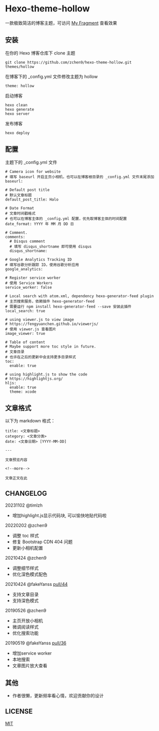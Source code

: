 # Hexo-theme-hollow

一款极致简洁的博客主题，可访问 [My Fragment](https://www.chen9.info/fragment/) 查看效果

## 安装

在你的 Hexo 博客仓库下 clone 主题
```
git clone https://github.com/zchen9/hexo-theme-hollow.git themes/hollow
```
在博客下的 _config.yml 文件修改主题为 hollow
```
theme: hollow
```
启动博客
```
hexo clean
hexo generate
hexo server
```
发布博客
```
hexo deploy
```
## 配置

主题下的 _config.yml 文件

```
# Camera icon for website
# 填写 baseurl 开启主页小相机，也可以在博客根目录的 _config.yml 文件末尾添加
baseurl:

# Default post title
# 默认文章标题
default_post_title: Halo

# Date Format
# 文章时间戳格式
# 也可以在博客主体的 _config.yml 配置，优先取博客主体的时间配置
date_format: YYYY 年 MM 月 DD 日

# Comment.
comments:
  # Disqus comment
  # 填写 disqus_shortname 即可使用 disqus
  disqus_shortname:

# Google Analytics Tracking ID
# 填写谷歌分析跟踪 ID，使用谷歌分析应用
google_analytics:

# Register service worker
# 使用 Service Workers
service_worker: false

# Local search with atom.xml, dependency hexo-generator-feed plugin
# 主页搜索服务，依赖插件 hexo-generator-feed
# 需要运行 npm install hexo-generator-feed --save 安装此插件
local_search: true

# using viewer.js to view image
# https://fengyuanchen.github.io/viewerjs/
# 使用 viewer.js 查看图片
image_viewer: true

# Table of content
# Maybe support more toc style in future.
# 文章目录
# 也许在之后的更新中会支持更多目录样式
toc:
  enable: true

# using highlight.js to show the code
# https://highlightjs.org/
hljs:
  enable: true
  theme: xcode
```

## 文章格式

以下为 markdown 格式：

```
title: <文章标题>
category: <文章分类>
date: <文章日期> [YYYY-MM-DD]

---

文章预览内容

<!--more-->

文章正文在此

```

## CHANGELOG

20231102 @timlzh
- 增加highlight.js显示代码块, 可以愉快地贴代码啦

20220202 @zchen9
- 调整 toc 样式
- 修复 Bootstrap CDN 404 问题
- 更新小相机配置

20210424 @zchen9
- 调整细节样式
- 优化深色模式配色

20210424 @fakeYanss [pull/44](https://github.com/zchen9/hexo-theme-hollow/pull/44)
- 支持文章目录
- 支持深色模式

20190526 @zchen9
- 主页开放小相机
- 微调阅读样式
- 优化搜索功能

20190519 @fakeYanss [pull/36](https://github.com/zchen9/hexo-theme-hollow/pull/36)
- 增加service worker
- 本地搜索
- 文章图片放大查看

## 其他

- 作者很懒，更新频率看心情，欢迎贡献你的设计

## LICENSE

[MIT](https://github.com/zchen9/hexo-theme-hollow/blob/master/LICENSE)
